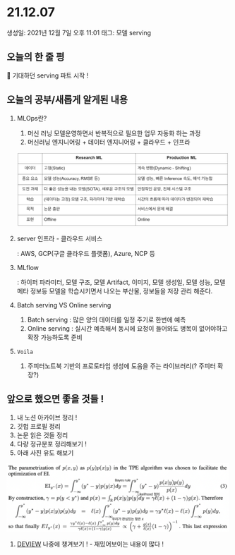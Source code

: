 # 21.12.07

생성일: 2021년 12월 7일 오후 11:01
태그: 모델 serving

## 오늘의 한 줄 평

<aside>
📌  기대하던 serving 파트 시작 !</aside>


## 오늘의 공부/새롭게 알게된 내용

1. MLOps란?
    1. 머신 러닝 모델운영하면서 반복적으로 필요한 업무 자동화 하는 과정
    2. 머신러닝 엔지니어링 + 데이터 엔지니어링 + 클라우드 + 인프라
    
    ![2021-12-07_10-16-10.png](../images/2021-12-07_10-16-10.png)
    
2. server 인프라 - 클라우드 서비스
   
    : AWS, GCP(구글 클라우드 플랫폼), Azure, NCP 등
    
3. MLflow
   
    : 하이퍼 파라미터, 모델 구조, 모델 Artifact, 이미지, 모델 생성일, 모델 성능, 모델 메타 정보등 모델을 학습시키면서 나오는 부산물, 정보들을 저장 관리 해준다.
    
4. Batch serving VS Online serving
    1. Batch serving : 많은 양의 데이터를 일정 주기로 한번에 예측
    2. Online serving : 실시간 예측해서 동시에 요청이 들어와도 병목이 없어야하고 확장 가능하도록 준비
5. `Voila`
    1. 주피터노트북 기반의 프로토타입 생성에 도움을 주는 라이브러리(? 주피터 확장?)

## 앞으로 했으면 좋을 것들 !

1. 내 노션 아카이브 정리 !
2. 깃헙 프로필 정리
3. 논문 읽은 것들 정리
4. 다량 정규분포 정리해보기 !
5. 아래 사진 유도 해보기

![2021-11-23_13-31-19.png](../images/2021-11-23_13-31-19.png)

1. [DEVIEW](https://deview.kr/2021/sessions) 나중에 챙겨보기 ! - 재밌어보이는 내용이 많다 !